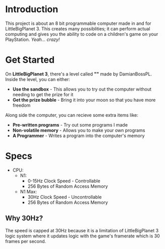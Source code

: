 # Introduction

This project is about an 8 bit programmable computer made in and for LittleBigPlanet 3. This creates many possiblities; it can perform actual computing and gives you the ability to code on a children's game on your PlayStation. _Yeah... crazy!_

# Get Started

On **LittleBigPlanet 3**, there's a level called **""** made by DamianBossPL. Inside the level, you can either:

- **Use the sandbox** - This allows you to try out the computer without needing to get the prize for it
- **Get the prize bubble** - Bring it into your moon so that you have more freedom

Along side the computer, you can recieve some extra items like:

- **Pre-written programs** - Try out some programs I made
- **Non-volatile memory** - Allows you to make your own programs
- **A Programmer** - Writes a program into the computer's memory

# Specs

- CPU:
  - N1:
    - 0-15Hz Clock Speed - Controllable
    - 256 Bytes of Random Access Memory
  - N1 Max:
    - 30Hz Clock Speed - Uncontrollable
    - 256 Bytes of Random Access Memory

## Why 30Hz?

The speed is capped at 30Hz because it is a limitation of LittleBigPlanet 3 logic system where it updates logic with the game's framerate which is 30 frames per second.

